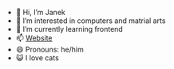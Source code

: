 - 👋 Hi, I’m Janek
- 👀 I’m interested in computers and matrial arts
- 🌱 I’m currently learning frontend
- 📫 [Website](janek.000.pe)
- 😄 Pronouns: he/him
- 😺 I love cats

<!---
01001010anek/01001010anek is a ✨ special ✨ repository because its `README.md` (this file) appears on your GitHub profile.
You can click the Preview link to take a look at your changes.
--->
